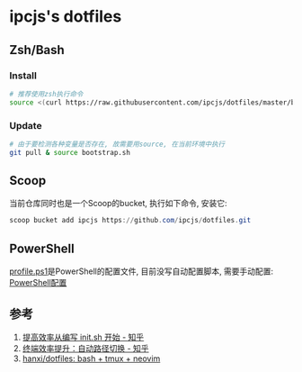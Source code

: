 # ipcjs's dotfiles

## Zsh/Bash

### Install

```sh
# 推荐使用zsh执行命令
source <(curl https://raw.githubusercontent.com/ipcjs/dotfiles/master/bootstrap.sh)
```

### Update

```sh
# 由于要检测各种变量是否存在, 故需要用source, 在当前环境中执行
git pull & source bootstrap.sh
```

## Scoop

当前仓库同时也是一个Scoop的bucket, 执行如下命令, 安装它:

```powershell
scoop bucket add ipcjs https://github.com/ipcjs/dotfiles.git
```

## PowerShell

[profile.ps1](pwsh/profile.ps1)是PowerShell的配置文件, 目前没写自动配置脚本, 需要手动配置: [PowerShell配置](https://www.evernote.com/l/AJSPPklXStNG6ZYG9jKKAbZffYUBsgdvT88/)

## 参考

1. [提高效率从编写 init.sh 开始 - 知乎](https://zhuanlan.zhihu.com/p/50080614)
2. [终端效率提升：自动路径切换 - 知乎](https://zhuanlan.zhihu.com/p/50548459)
3. [hanxi/dotfiles: bash + tmux + neovim](https://github.com/hanxi/dotfiles)
